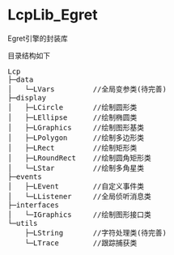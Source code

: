 LcpLib_Egret
============

Egret引擎的封装库

目录结构如下

<pre class="brush:js;toolbar:false">
Lcp
├─data
│   └─LVars         //全局变参类(待完善)
├─display
│   ├─LCircle       //绘制圆形类
│   ├─LEllipse      //绘制椭圆类
│   ├─LGraphics     //绘制图形基类
│   ├─LPolygon      //绘制多边形类
│   ├─LRect         //绘制矩形类
│   ├─LRoundRect    //绘制圆角矩形类
│   └─LStar         //绘制多角星类
├─events
│   ├─LEvent        //自定义事件类
│   └─LListener     //全局侦听消息类
├─interfaces
│   └─IGraphics     //绘制图形接口类
└─utils
    ├─LString       //字符处理类(待完善)
    └─LTrace        //跟踪捕获类
</pre>
